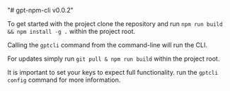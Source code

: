 "# gpt-npm-cli v0.0.2" 

To get started with the project clone the repository and run `npm run build && npm install -g .` within the project root.

Calling the `gptcli` command from the command-line will run the CLI.

For updates simply run `git pull & npm run build` within the project root.

It is important to set your keys to expect full functionality. run the `gptcli config` command for more information.